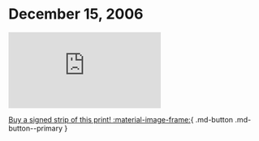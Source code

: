 # December 15, 2006

![](https://www.achewood.com/comic.php?date=12152006)

[Buy a signed strip of this print! :material-image-frame:](https://achewood-holiday-pop-up.myshopify.com/products/strip#12152006){ .md-button .md-button--primary }
